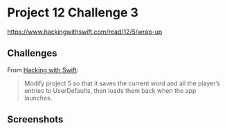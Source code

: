 # Project 12 Challenge 3

https://www.hackingwithswift.com/read/12/5/wrap-up

## Challenges

From [Hacking with Swift](https://www.hackingwithswift.com/read/12/5/wrap-up):
>Modify project 5 so that it saves the current word and all the player’s entries to UserDefaults, then loads them back when the app launches.

## Screenshots
